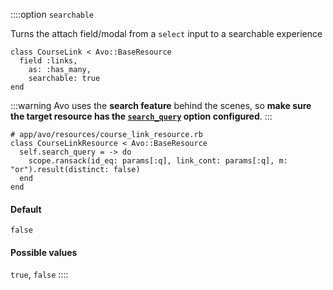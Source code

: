 ::::option `searchable`

<div class="space-x-2">
  <LicenseReq license="pro" />
  <DemoVideo demo-video="https://youtu.be/KLI_sVTPX-Q" />
</div>

Turns the attach field/modal from a `select` input to a searchable experience

```ruby{4}
class CourseLink < Avo::BaseResource
  field :links,
    as: :has_many,
    searchable: true
end
```

:::warning
  Avo uses the **search feature** behind the scenes, so **make sure the target resource has the [`search_query`](./../search) option configured**.
:::

```ruby{3-5}
# app/avo/resources/course_link_resource.rb
class CourseLinkResource < Avo::BaseResource
  self.search_query = -> do
    scope.ransack(id_eq: params[:q], link_cont: params[:q], m: "or").result(distinct: false)
  end
end
```

#### Default

`false`

#### Possible values

`true`, `false`
::::
